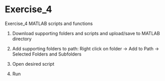 # Exercise_4
Exercise_4 MATLAB scripts and functions


1. Download supporting folders and scripts and upload/save to MATLAB directory

2. Add supporting folders to path: Right click on folder -> Add to Path -> Selected Folders and Subfolders

3. Open desired script

4. Run

